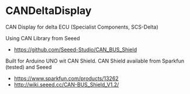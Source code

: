 CANDeltaDisplay
==================

CAN Display for delta ECU (Specialist Components, SCS-Delta)

Using CAN Library from Seeed
- https://github.com/Seeed-Studio/CAN_BUS_Shield

Built for Arduino UNO wit CAN Shield.
CAN Shield available from Sparkfun (tested) and Seeed
- https://www.sparkfun.com/products/13262
- http://wiki.seeed.cc/CAN-BUS_Shield_V1.2/
